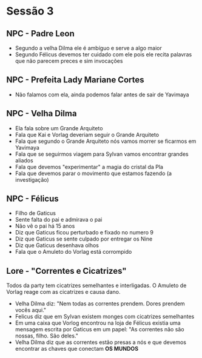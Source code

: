 # Sessão 3

## NPC - Padre Leon

- Segundo a velha Dilma ele é ambíguo e serve a algo maior
- Segundo Félicus devemos ter cuidado com ele pois ele recita palavras que não parecem preces e sim invocações


## NPC - Prefeita Lady Mariane Cortes

- Não falamos com ela, ainda podemos falar antes de sair de Yavimaya

## NPC - Velha Dilma

- Ela fala sobre um Grande Arquiteto
- Fala que Kai e Vorlag deveriam seguir o Grande Arquiteto
- Fala que segundo o Grande Arquiteto nós vamos morrer se ficarmos em Yavimaya
- Fala que se seguirmos viagem para Sylvan vamos encontrar grandes aliados
- Fala que devemos "experimentar" a magia do cristal da Pla
- Fala que devemos parar o movimento que estamos fazendo (a investigação)

## NPC - Félicus

- Filho de Gaticus
- Sente falta do pai e admirava o pai
- Não vê o pai há 15 anos 
- Diz que Gaticus ficou perturbado e fixado no numero 9
- Diz que Gaticus se sente culpado por entregar os Nine
- Diz que Gaticus desenhava olhos
- Fala que o Amuleto do Vorlag está corrompido

## Lore - "Correntes e Cicatrizes"

Todos da party tem cicatrizes semelhantes e interligadas. O Amuleto de Vorlag reage com as cicatrizes e causa dano. 


- Velha Dilma diz: "Nem todas as correntes prendem. Dores prendem vocês aqui."
- Felicus diz que em Sylvan existem monges com cicatrizes semelhantes
- Em uma caixa que Vorlog encontrou na loja de Félicus existia uma mensagem escrita por Gaticus em um papel: "As correntes não são nossas, filho. São deles." 
- Velha Dilma diz que as correntes estão presas a nós e que devemos encontrar as chaves que conectam **OS MUNDOS** 
